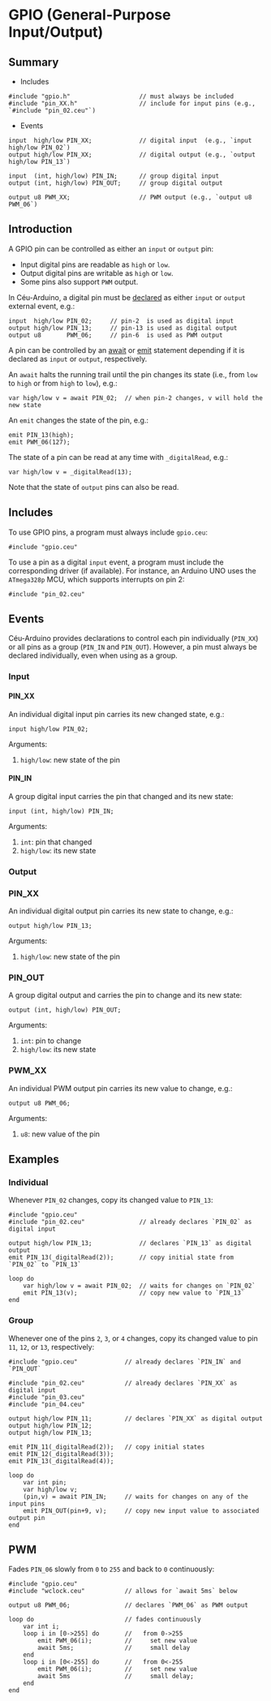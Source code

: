 # GPIO (General-Purpose Input/Output)

## Summary

- Includes

```
#include "gpio.h"                   // must always be included
#include "pin_XX.h"                 // include for input pins (e.g., `#include "pin_02.ceu"`)
```

- Events

```
input  high/low PIN_XX;             // digital input  (e.g., `input  high/low PIN_02`)
output high/low PIN_XX;             // digital output (e.g., `output high/low PIN_13`)

input  (int, high/low) PIN_IN;      // group digital input
output (int, high/low) PIN_OUT;     // group digital output

output u8 PWM_XX;                   // PWM output (e.g., `output u8 PWM_06`)
```

## Introduction

A GPIO pin can be controlled as either an `input` or `output` pin:
- Input digital pins are readable as `high` or `low`.
- Output digital pins are writable as `high` or `low`.
- Some pins also support `PWM` output.

In Céu-Arduino, a digital pin must be [declared][declaration] as either `input`
or `output` external event, e.g.:

```
input  high/low PIN_02;     // pin-2  is used as digital input
output high/low PIN_13;     // pin-13 is used as digital output
output u8       PWM_06;     // pin-6  is used as PWM output
```

A pin can be controlled by an [await][await] or [emit][emit] statement
depending if it is declared as `input` or `output`, respectively.

An `await` halts the running trail until the pin changes its state (i.e., from
`low` to `high` or from `high` to `low`), e.g.:

```
var high/low v = await PIN_02;  // when pin-2 changes, v will hold the new state
```

An `emit` changes the state of the pin, e.g.:

```
emit PIN_13(high);
emit PWM_06(127);
```

The state of a pin can be read at any time with `_digitalRead`, e.g.:

```
var high/low v = _digitalRead(13);
```

Note that the state of `output` pins can also be read.

[declaration]: http://ceu-lang.github.io/ceu/out/manual/v0.30/storage_entities/#external-events
[await]:       http://ceu-lang.github.io/ceu/out/manual/v0.30/statements/#event
[emit]:        http://ceu-lang.github.io/ceu/out/manual/v0.30/statements/#events_1

## Includes

To use GPIO pins, a program must always include `gpio.ceu`:

```
#include "gpio.ceu"
```

To use a pin as a digital `input` event, a program must include the
corresponding driver (if available).
For instance, an Arduino UNO uses the `ATmega328p` MCU, which supports
interrupts on pin 2:

```
#include "pin_02.ceu"
```

## Events

Céu-Arduino provides declarations to control each pin individually (`PIN_XX`)
or all pins as a group (`PIN_IN` and `PIN_OUT`).
However, a pin must always be declared individually, even when using as a
group.

### Input

#### PIN_XX

An individual digital input pin carries its new changed state, e.g.:

```
input high/low PIN_02;
```

Arguments:

1. `high/low`: new state of the pin

#### PIN_IN

A group digital input carries the pin that changed and its new state:

```
input (int, high/low) PIN_IN;
```

Arguments:

1. `int`:      pin that changed
2. `high/low`: its new state

### Output

### PIN_XX

An individual digital output pin carries its new state to change, e.g.:

```
output high/low PIN_13;
```

Arguments:

1. `high/low`: new state of the pin

### PIN_OUT

A group digital output and carries the pin to change and its new state:

```
output (int, high/low) PIN_OUT;
```

Arguments:

1. `int`:      pin to change
2. `high/low`: its new state

### PWM_XX

An individual PWM output pin carries its new value to change, e.g.:

```
output u8 PWM_06;
```

Arguments:

1. `u8`: new value of the pin

## Examples

### Individual

Whenever `PIN_02` changes, copy its changed value to `PIN_13`:

```
#include "gpio.ceu"
#include "pin_02.ceu"               // already declares `PIN_02` as digital input

output high/low PIN_13;             // declares `PIN_13` as digital output
emit PIN_13(_digitalRead(2));       // copy initial state from `PIN_02` to `PIN_13`

loop do
    var high/low v = await PIN_02;  // waits for changes on `PIN_02`
    emit PIN_13(v);                 // copy new value to `PIN_13`
end
```

### Group

Whenever one of the pins `2`, `3`, or `4` changes, copy its changed value to
pin `11`, `12`, or `13`, respectively:

```
#include "gpio.ceu"             // already declares `PIN_IN` and `PIN_OUT`

#include "pin_02.ceu"           // already declares `PIN_XX` as digital input
#include "pin_03.ceu"
#include "pin_04.ceu"

output high/low PIN_11;         // declares `PIN_XX` as digital output
output high/low PIN_12;
output high/low PIN_13;

emit PIN_11(_digitalRead(2));   // copy initial states
emit PIN_12(_digitalRead(3));
emit PIN_13(_digitalRead(4));

loop do
    var int pin;
    var high/low v;
    (pin,v) = await PIN_IN;     // waits for changes on any of the input pins
    emit PIN_OUT(pin+9, v);     // copy new input value to associated output pin
end
```

## PWM

Fades `PIN_06` slowly from `0` to `255` and back to `0` continuously:

```
#include "gpio.ceu"
#include "wclock.ceu"           // allows for `await 5ms` below

output u8 PWM_06;               // declares `PWM_06` as PWM output

loop do                         // fades continuously
    var int i;
    loop i in [0->255] do       //   from 0->255
        emit PWM_06(i);         //     set new value
        await 5ms;              //     small delay
    end
    loop i in [0<-255] do       //   from 0<-255
        emit PWM_06(i);         //     set new value
        await 5ms               //     small delay;
    end
end
```
